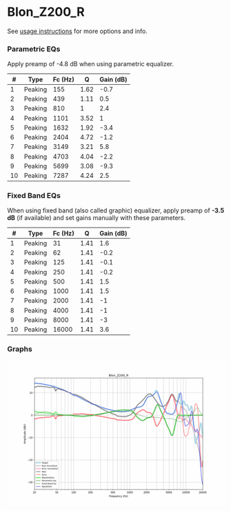 # Blon_Z200_R
See [usage instructions](https://github.com/jaakkopasanen/AutoEq#usage) for more options and info.

### Parametric EQs
Apply preamp of -4.8 dB when using parametric equalizer.

|   # | Type    |   Fc (Hz) |    Q |   Gain (dB) |
|-----|---------|-----------|------|-------------|
|   1 | Peaking |       155 | 1.62 |        -0.7 |
|   2 | Peaking |       439 | 1.11 |         0.5 |
|   3 | Peaking |       810 | 1    |         2.4 |
|   4 | Peaking |      1101 | 3.52 |         1   |
|   5 | Peaking |      1632 | 1.92 |        -3.4 |
|   6 | Peaking |      2404 | 4.72 |        -1.2 |
|   7 | Peaking |      3149 | 3.21 |         5.8 |
|   8 | Peaking |      4703 | 4.04 |        -2.2 |
|   9 | Peaking |      5699 | 3.08 |        -9.3 |
|  10 | Peaking |      7287 | 4.24 |         2.5 |

### Fixed Band EQs
When using fixed band (also called graphic) equalizer, apply preamp of **-3.5 dB** (if available) and set gains manually with these parameters.

|   # | Type    |   Fc (Hz) |    Q |   Gain (dB) |
|-----|---------|-----------|------|-------------|
|   1 | Peaking |        31 | 1.41 |         1.6 |
|   2 | Peaking |        62 | 1.41 |        -0.2 |
|   3 | Peaking |       125 | 1.41 |        -0.1 |
|   4 | Peaking |       250 | 1.41 |        -0.2 |
|   5 | Peaking |       500 | 1.41 |         1.5 |
|   6 | Peaking |      1000 | 1.41 |         1.5 |
|   7 | Peaking |      2000 | 1.41 |        -1   |
|   8 | Peaking |      4000 | 1.41 |        -1   |
|   9 | Peaking |      8000 | 1.41 |        -3   |
|  10 | Peaking |     16000 | 1.41 |         3.6 |

### Graphs
![](./Blon_Z200_R.png)
